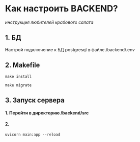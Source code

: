 # Как настроить BACKEND?
*инструкция любителей крабового салата*

## 1. БД
Настрой подключение к БД postgresql в файле /backend/.env

## 2. Makefile
```commandline
make install
```

```commandline
make migrate
```

## 3. Запуск сервера
#### 1. Перейти в директорию /backend/src
#### 2.
```commandline
uvicorn main:app --reload
```
